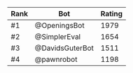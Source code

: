 Rank|Bot|Rating
---|---|---
#1|@OpeningsBot|1979
#2|@SimplerEval|1654
#3|@DavidsGuterBot|1511
#4|@pawnrobot|1198
